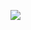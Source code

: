 [![](https://jitpack.io/v/solar05/project-lvl1-s432.svg)](https://jitpack.io/#solar05/project-lvl1-s432)
